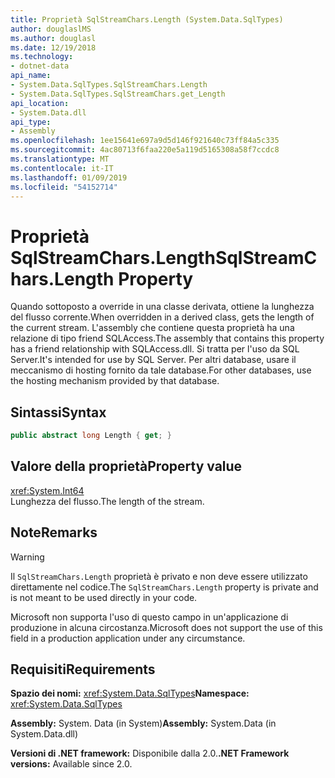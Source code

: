 ```yaml
---
title: Proprietà SqlStreamChars.Length (System.Data.SqlTypes)
author: douglaslMS
ms.author: douglasl
ms.date: 12/19/2018
ms.technology:
- dotnet-data
api_name:
- System.Data.SqlTypes.SqlStreamChars.Length
- System.Data.SqlTypes.SqlStreamChars.get_Length
api_location:
- System.Data.dll
api_type:
- Assembly
ms.openlocfilehash: 1ee15641e697a9d5d146f921640c73ff84a5c335
ms.sourcegitcommit: 4ac80713f6faa220e5a119d5165308a58f7ccdc8
ms.translationtype: MT
ms.contentlocale: it-IT
ms.lasthandoff: 01/09/2019
ms.locfileid: "54152714"
---
```

# <a name="sqlstreamcharslength-property"></a><span data-ttu-id="36f57-102">Proprietà SqlStreamChars.Length</span><span class="sxs-lookup"><span data-stu-id="36f57-102">SqlStreamChars.Length Property</span></span>

<span data-ttu-id="36f57-103">Quando sottoposto a override in una classe derivata, ottiene la lunghezza del flusso corrente.</span><span class="sxs-lookup"><span data-stu-id="36f57-103">When overridden in a derived class, gets the length of the current stream.</span></span> <span data-ttu-id="36f57-104">L'assembly che contiene questa proprietà ha una relazione di tipo friend SQLAccess.</span><span class="sxs-lookup"><span data-stu-id="36f57-104">The assembly that contains this property has a friend relationship with SQLAccess.dll.</span></span> <span data-ttu-id="36f57-105">Si tratta per l'uso da SQL Server.</span><span class="sxs-lookup"><span data-stu-id="36f57-105">It's intended for use by SQL Server.</span></span> <span data-ttu-id="36f57-106">Per altri database, usare il meccanismo di hosting fornito da tale database.</span><span class="sxs-lookup"><span data-stu-id="36f57-106">For other databases, use the hosting mechanism provided by that database.</span></span>

## <a name="syntax"></a><span data-ttu-id="36f57-107">Sintassi</span><span class="sxs-lookup"><span data-stu-id="36f57-107">Syntax</span></span>

```csharp
public abstract long Length { get; }
```

## <a name="property-value"></a><span data-ttu-id="36f57-108">Valore della proprietà</span><span class="sxs-lookup"><span data-stu-id="36f57-108">Property value</span></span>

<xref:System.Int64>\
<span data-ttu-id="36f57-109">Lunghezza del flusso.</span><span class="sxs-lookup"><span data-stu-id="36f57-109">The length of the stream.</span></span>

## <a name="remarks"></a><span data-ttu-id="36f57-110">Note</span><span class="sxs-lookup"><span data-stu-id="36f57-110">Remarks</span></span>

> [!WARNING]
> <span data-ttu-id="36f57-111">Il `SqlStreamChars.Length` proprietà è privato e non deve essere utilizzato direttamente nel codice.</span><span class="sxs-lookup"><span data-stu-id="36f57-111">The `SqlStreamChars.Length` property is private and is not meant to be used directly in your code.</span></span>
>
> <span data-ttu-id="36f57-112">Microsoft non supporta l'uso di questo campo in un'applicazione di produzione in alcuna circostanza.</span><span class="sxs-lookup"><span data-stu-id="36f57-112">Microsoft does not support the use of this field in a production application under any circumstance.</span></span>

## <a name="requirements"></a><span data-ttu-id="36f57-113">Requisiti</span><span class="sxs-lookup"><span data-stu-id="36f57-113">Requirements</span></span>

<span data-ttu-id="36f57-114">**Spazio dei nomi:** <xref:System.Data.SqlTypes></span><span class="sxs-lookup"><span data-stu-id="36f57-114">**Namespace:** <xref:System.Data.SqlTypes></span></span>

<span data-ttu-id="36f57-115">**Assembly:** System. Data (in System)</span><span class="sxs-lookup"><span data-stu-id="36f57-115">**Assembly:** System.Data (in System.Data.dll)</span></span>

<span data-ttu-id="36f57-116">**Versioni di .NET framework:** Disponibile dalla 2.0.</span><span class="sxs-lookup"><span data-stu-id="36f57-116">**.NET Framework versions:** Available since 2.0.</span></span>